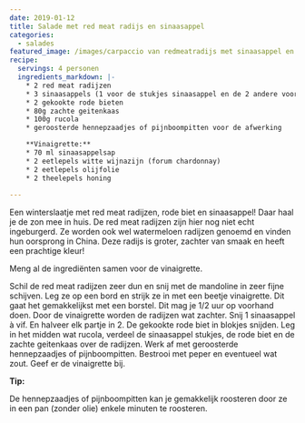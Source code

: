 ```yaml
---
date: 2019-01-12
title: Salade met red meat radijs en sinaasappel
categories:
  - salades
featured_image: /images/carpaccio van redmeatradijs met sinaasappel en rode biet1200.jpg
recipe:
  servings: 4 personen
  ingredients_markdown: |-
    * 2 red meat radijzen
    * 3 sinaasappels (1 voor de stukjes sinaasappel en de 2 andere voor het sap)
    * 2 gekookte rode bieten
    * 80g zachte geitenkaas
    * 100g rucola
    * geroosterde hennepzaadjes of pijnboompitten voor de afwerking

    **Vinaigrette:**
    * 70 ml sinaasappelsap
    * 2 eetlepels witte wijnazijn (forum chardonnay)
    * 2 eetlepels olijfolie
    * 2 theelepels honing    
---
```

Een winterslaatje met red meat radijzen, rode biet en sinaasappel! Daar haal je de zon mee in huis.
De red meat radijzen zijn hier nog niet echt ingeburgerd.
Ze worden ook wel watermeloen radijzen genoemd en vinden hun oorsprong in China.
Deze radijs is groter, zachter van smaak en heeft een prachtige kleur!
 

<!--more-->

Meng al de ingrediënten samen voor de vinaigrette.

Schil de red meat radijzen zeer dun en snij met de mandoline in zeer fijne schijven.
Leg ze op een bord en strijk ze in met een beetje vinaigrette. Dit gaat het gemakkelijkst met een borstel. Dit mag je 1/2 uur op voorhand doen.
Door de vinaigrette worden de radijzen wat zachter.
Snij 1 sinaasappel à vif. En halveer elk partje in 2.
De gekookte rode biet in blokjes snijden.
Leg in het midden wat rucola, verdeel de sinaasappel stukjes, de rode biet en de zachte geitenkaas over de radijzen.
Werk af met geroosterde hennepzaadjes of pijnboompitten.
Bestrooi met peper en eventueel wat zout.
Geef er de vinaigrette bij.

<b>Tip: </b>

De hennepzaadjes of pijnboompitten kan je gemakkelijk roosteren door ze in een pan (zonder olie) enkele minuten te roosteren.







